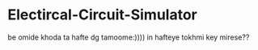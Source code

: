 # Electircal-Circuit-Simulator
be omide khoda ta hafte dg tamoome:))))
in hafteye tokhmi key mirese??
